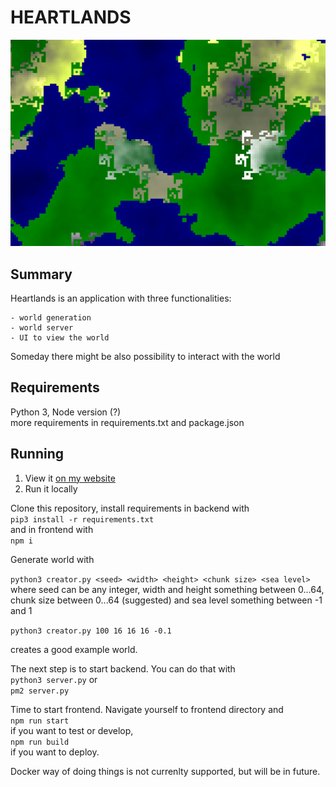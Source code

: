 # HEARTLANDS

![Picture of generated world](scr/screenshot1.png "Example screenshot")


## Summary

Heartlands is an application with three functionalities:

    - world generation
    - world server
    - UI to view the world

Someday there might be also possibility to interact with the world

## Requirements

Python 3, Node version (?) <br>
more requirements in requirements.txt and package.json

## Running

1. View it [on my website](https://eikrt.com/heartlands)
2. Run it locally


Clone this repository, install requirements in backend with <br>
```pip3 install -r requirements.txt``` <br>
and in frontend with <br>
```npm i```

Generate world with 

```python3 creator.py <seed> <width> <height> <chunk size> <sea level>```<br>
where seed can be any integer, width and height something between 0...64, chunk size between 0...64 (suggested) and sea level something between -1 and 1 

```python3 creator.py 100 16 16 16 -0.1```

creates a good example world.

The next step is to start backend. You can do that with <br>
```python3 server.py```
or <br>
```pm2 server.py```

Time to start frontend. Navigate yourself to frontend directory and<br> 
```npm run start```<br>
if you want to test or develop,<br>
```npm run build```<br>
if you want to deploy.

Docker way of doing things is not currenlty supported, but will be in future.




